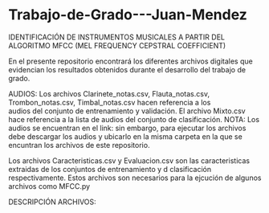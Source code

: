 # Trabajo-de-Grado---Juan-Mendez
IDENTIFICACIÓN DE INSTRUMENTOS MUSICALES A PARTIR DEL ALGORITMO MFCC (MEL FREQUENCY CEPSTRAL COEFFICIENT)

En el presente repositorio encontrará los diferentes archivos digitales que evidencian los resultados obtenidos
durante el desarrollo del trabajo de grado.

AUDIOS:
Los archivos Clarinete_notas.csv, Flauta_notas.csv, Trombon_notas.csv, Timbal_notas.csv hacen referencia a los  
audios del conjunto de entrenamiento y validación.
El archivo Mixto.csv hace referencia a la lista de audios del conjunto de clasificación.
NOTA: Los audios se encuentran en el link:
sin embargo, para ejecutar los archivos debe descargar los audios y ubicarlo en la misma carpeta en la que se
encuntran los archivos de este repositorio.

Los archivos Caracteristicas.csv y Evaluacion.csv son las caracteristicas extraidas de los conjuntos de 
entrenamiento y d clasificación respectivamente. Estos archivos son necesarios para la ejcución de algunos archivos
como MFCC.py

DESCRIPCIÓN ARCHIVOS:
